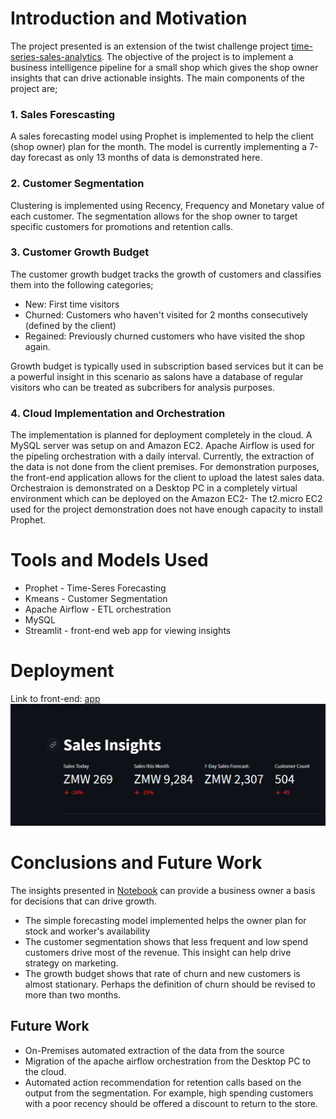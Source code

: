 # Introduction and Motivation

The project presented is an extension of the twist challenge project [time-series-sales-analytics](https://github.com/SitwalaM/time-series-sales-analytics). The objective of the project is to implement a business intelligence pipeline for a small shop which gives the shop owner insights that can drive actionable insights. The main components of the project are;

### 1. Sales Forescasting

A sales forecasting model using Prophet is implemented to help the client (shop owner) plan for the month. The model is currently implementing a 7-day forecast as only 13 months of data is demonstrated here.

### 2. Customer Segmentation

Clustering is implemented using Recency, Frequency and Monetary value of each customer. The segmentation allows for the shop owner to target specific customers for promotions and retention calls.

### 3. Customer Growth Budget

The customer growth budget tracks the growth of customers and classifies them into the following categories;
* New: First time visitors
* Churned: Customers who haven't visited for 2 months consecutively (defined by the client)
* Regained: Previously churned customers who have visited the shop again.

Growth budget is typically used in subscription based services but it can be a powerful insight in this scenario as salons have a database of regular visitors who can be treated as subcribers for analysis purposes.

### 4. Cloud Implementation and Orchestration

The implementation is planned for deployment completely in the cloud. A MySQL server was setup on and Amazon EC2. Apache Airflow is used for the pipeling orchestration with a daily interval. Currently, the extraction of the data is not done from the client premises. For demonstration purposes, the front-end application allows for the client to upload the latest sales data. Orchestraion is demonstrated on a Desktop PC in a completely virtual environment which can be deployed on the Amazon EC2- The t2.micro EC2 used for the project demonstration does not have enough capacity to install Prophet.

# Tools and Models Used 
* Prophet - Time-Seres Forecasting
* Kmeans - Customer Segmentation
* Apache Airflow - ETL orchestration
* MySQL 
* Streamlit - front-end web app for viewing insights

# Deployment

Link to front-end: [app](https://share.streamlit.io/sitwalam/sales_business_intelligence_capstone/main/streamlit/app.py)
![](https://github.com/SitwalaM/sales_business_intelligence_capstone/blob/main/images/photo_app.PNG)

# Conclusions and Future Work

The insights presented in [Notebook](https://github.com/SitwalaM/sales_business_intelligence_capstone/blob/main/overview_notebook.ipynb) can provide a business owner a basis for decisions that can drive growth. 

* The simple forecasting model implemented helps the owner plan for stock and worker's availability
* The customer segmentation shows that less frequent and low spend customers drive most of the revenue. This insight can help drive strategy on marketing. 
* The growth budget shows that rate of churn and new customers is almost stationary. Perhaps the definition of churn should be revised to more than two months.

## Future Work

* On-Premises automated extraction of the data from the source
* Migration of the apache airflow orchestration from the Desktop PC to the cloud.
* Automated action recommendation for retention calls based on the output from the segmentation. For example, high spending customers with a poor recency should be offered a discount to return to the store.

